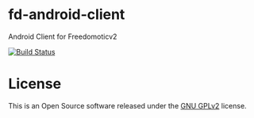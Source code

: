 fd-android-client
=================

Android Client for Freedomoticv2

[![Build Status](https://travis-ci.org/freedomotic/fd-android-client.svg?branch=ci-pipeline)](https://travis-ci.org/freedomotic/fd-android-client)

License
=======

This is an Open Source software released under the [GNU GPLv2](http://www.gnu.org/licenses/old-licenses/gpl-2.0.html) license.
